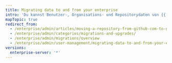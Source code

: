 ```yaml
---
title: Migrating data to and from your enterprise
intro: 'Du kannst Benutzer-, Organisations- und Repositorydaten von {{ site.data.variables.product.prodname_ghe_server }} oder {{ site.data.variables.product.prodname_dotcom_the_website }} exportieren und diese Daten dann in {{ site.data.variables.product.product_location_enterprise }} importieren.'
mapTopic: true
redirect_from:
  - /enterprise/admin/articles/moving-a-repository-from-github-com-to-github-enterprise/
  - /enterprise/admin/categories/migrations-and-upgrades/
  - /enterprise/admin/migrations/overview
  - /enterprise/admin/user-management/migrating-data-to-and-from-your-enterprise
versions:
  enterprise-server: '*'
---
```



